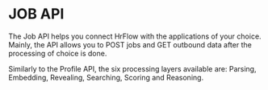 # JOB API

The Job API helps you connect HrFlow with the applications of your choice. Mainly, the API allows you to POST jobs and GET outbound data after the processing of choice is done.

Similarly to the Profile API, the six processing layers available are: Parsing, Embedding, Revealing, Searching, Scoring and Reasoning.

